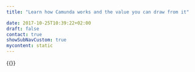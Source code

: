 ```yaml
---
title: "Learn how Camunda works and the value you can draw from it"

date: 2017-10-25T10:39:22+02:00
draft: false
contact: true
showSubNavCustom: true
mycontent: static
---
```

{{<training-single
name="Camunda BPM Foundation"
namede="Camunda BPM Foundation"
category="overview"
targetgroup="IT Manager, IT Project Manager, Business Analysts, Organizers and everyone else who likes to get an overview of the Camunda stack"
courseoverview="<p>In this interactive training, you’ll experience the full Camunda lifecycle. We’ll discuss the relevance of workflow automation for digital transformation, gain an overview of process and decision modeling, and understand how to automate and continuously improve processes. Plus you’ll get a hands-on introduction into the end user interface within the Camunda stack. There’s absolutely no software development knowledge required to take part.</p>"
agenda="<ul>  <li>The (Re-)Emergence of Workflow Automation in digital transformation</li>  <li>Introduction into Business Process Management</li>  <li>BPMN fundamentals</li>  <li>DMN fundamentals</li>  <li>From a model to execution</li>  <li>Operation and Monitoring of workflows</li>  <li>Process analysis: Continuous optimization of business processes</li></ul>"
coursegoals="<p>By the end of the one-day workshop you’ll know: </p><ul>  <li>The role process automation plays in digital transformation</li>  <li>The fundamentals of BPMN and DMN</li>  <li>The steps from a process model to a running process application</li>  <li>The value you get from automated processes</li>  <li>How to use Camunda BPM as an end user</li></ul>"
prerequisites="None"
duration="1 Day"
certificate="Certificate of completion"
pricing="850€">}}